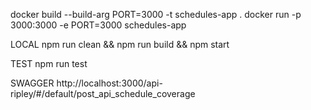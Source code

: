 docker build --build-arg PORT=3000 -t schedules-app .
docker run -p 3000:3000 -e PORT=3000 schedules-app

LOCAL
npm run clean && npm run build && npm start 

TEST
npm run test

SWAGGER
http://localhost:3000/api-ripley/#/default/post_api_schedule_coverage